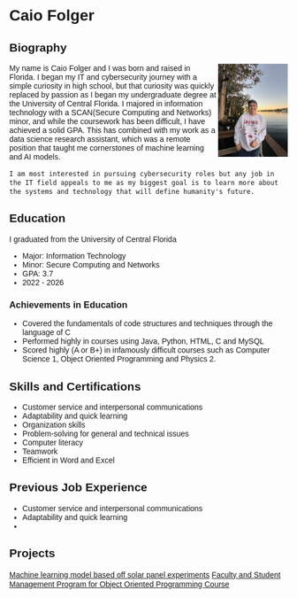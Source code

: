 # Caio Folger

<!DOCTYPE html>
<html lang="en">
<head>
<title>Caio Folger</title>
<meta charset="utf-8">
<meta name="viewport" content="width=device-width, initial-scale=1">

<style>
    img {
    float: right;
    }

    * {
        font-family: Helvetica, sans-serif;
    }
</style>

</head>

<h2>Biography</h2>

<div>
    <img width="25%" src="Professional_picture.jpeg" alt="Professional Photoshoot">
    My name is Caio Folger and I was born and raised in Florida. I began my IT and cybersecurity journey with a simple curiosity in high school, but that curiosity was quickly replaced by passion as I began my undergraduate degree at the University of Central Florida. I majored in information technology with a SCAN(Secure Computing and Networks) minor, and while the coursework has been difficult, I have achieved a solid GPA. This has combined with my work as a data science research assistant, which was a remote position that taught me cornerstones of machine learning and AI models. 

    I am most interested in pursuing cybersecurity roles but any job in the IT field appeals to me as my biggest goal is to learn more about the systems and technology that will define humanity's future.
</div>


<h2>Education</h2>
<p>I graduated from the University of Central Florida</p>
<ul>
  <li>Major: Information Technology</li>
  <li>Minor: Secure Computing and Networks</li>
  <li>GPA: 3.7</li>
  <li>2022 - 2026</li>
</ul>

<h3>Achievements in Education</h3>
<ul>
  <li>Covered the fundamentals of code structures and techniques through the language of C</li>
  <li>Performed highly in courses using Java, Python, HTML, C and MySQL</li>
  <li>Scored highly (A or B+) in infamously difficult courses such as Computer Science 1, Object Oriented Programming and Physics 2.</li>
</ul>


<h2>Skills and Certifications</h2>
<!--  -->
<ul>
  <li>Customer service and interpersonal communications</li>
  <li>Adaptability and quick learning</li>
  <li>Organization skills</li>
  <li>Problem-solving for general and technical issues</li>
  <li>Computer literacy</li>
  <li>Teamwork</li>
  <li>Efficient in Word and Excel</li>
</ul>

<h2>Previous Job Experience</h2>
<ul>
  <li>Customer service and interpersonal communications</li>
  <li>Adaptability and quick learning</li>
  <li></li>
</ul>

<h2>Projects</h2>
<!-- Links to Project pages -->
<a href="Machine_Learning_Model.html">Machine learning model based off solar panel experiments</a>
<a href="Java_Project.html">Faculty and Student Management Program for Object Oriented Programming Course</a>
</body>
</html>